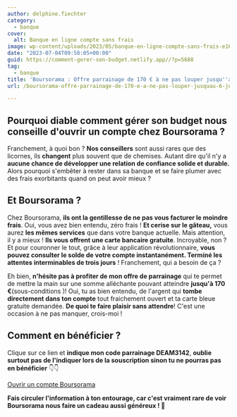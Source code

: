 ```yaml
---
author: delphine.fiechter
category:
  - banque
cover:
  alt: Banque en ligne compte sans frais
image: wp-content/uploads/2023/05/banque-en-ligne-compte-sans-frais-e1684745280882.png
date: "2023-07-04T09:58:05+00:00"
guid: https://comment-gerer-son-budget.netlify.app//?p=5688
tag:
  - banque
title: 'Boursorama : Offre parrainage de 170 € à ne pas louper jusqu''au 6 juillet !'
url: /boursorama-offre-parrainage-de-170-e-a-ne-pas-louper-jusquau-6-juillet/

---
```

## Pourquoi diable comment gérer son budget nous conseille d'ouvrir un compte chez Boursorama ?

Franchement, à quoi bon ? **Nos conseillers** sont aussi rares que des licornes, ils **changent** plus souvent que de chemises. Autant dire qu'il n'y a **aucune chance de développer une relation de confiance solide et durable.** Alors pourquoi s'embêter à rester dans sa banque et se faire plumer avec des frais exorbitants quand on peut avoir mieux ?

## Et Boursorama ?

Chez Boursorama, **ils ont la gentillesse de ne pas vous facturer le moindre frais**. Oui, vous avez bien entendu, zéro frais ! **Et cerise sur le gâteau,** vous aurez **les mêmes services** que dans votre banque actuelle. Mais attention, il y a mieux ! **Ils vous offrent une carte bancaire gratuite**. Incroyable, non ? Et pour couronner le tout, grâce à leur application révolutionnaire, **vous pouvez consulter le solde de votre compte instantanément. Terminé les attentes interminables de trois jours** ! Franchement, qui a besoin de ça ?

Eh bien, **n'hésite pas à profiter de mon offre de parrainage** qui te permet de mettre la main sur une somme alléchante pouvant atteindre **jusqu'à 170 €**(sous-conditions )! Oui, tu as bien entendu, de l'argent qui **tombe directement dans ton compte** tout fraichement ouvert et ta carte bleue gratuite demandée. **De quoi te faire plaisir sans attendre**! C'est une occasion à ne pas manquer, crois-moi !

## Comment en bénéficier ?

Clique sur ce lien et **indique mon code parrainage DEAM3142**, **oublie surtout pas de l'indiquer lors de la souscription sinon tu ne pourras pas en bénéficier** 👇👇

[Ouvrir un compte Boursorama](https://www.boursorama-banque.com/bon-plan/parrainage-boursorama-banque)

**Fais circuler l'information à ton entourage, car c'est vraiment rare de voir Boursorama nous faire un cadeau aussi généreux ! 🎁**
